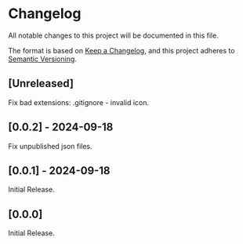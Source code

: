 # Changelog

All notable changes to this project will be documented in this file.

The format is based on [Keep a Changelog](https://keepachangelog.com/en/1.1.0/),
and this project adheres to [Semantic Versioning](https://semver.org/spec/v2.0.0.html).

## [Unreleased]

Fix bad extensions: .gitignore - invalid icon.

## [0.0.2] - 2024-09-18

Fix unpublished json files.

## [0.0.1] - 2024-09-18

Initial Release.

## [0.0.0]

Initial Release.

